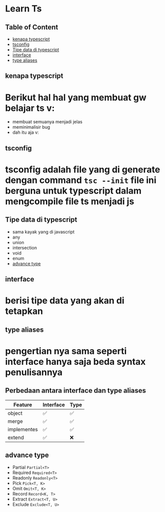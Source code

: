 # Learn Ts

## Table of Content
* [kenapa typescript](#kenapa-typescript)
* [tsconfig](#tsconfig)
* [Tipe data di typescript](#Tipe-data-di-typescript)
* [interface](#interface)
* [type aliases](#type-aliases)

## kenapa typescript
# Berikut hal hal yang membuat gw belajar ts v:
- membuat semuanya menjadi jelas
- meminimalisir bug
- dah itu aja v:

## tsconfig
# tsconfig adalah file yang di generate dengan command `tsc --init` file ini berguna untuk typescript dalam mengcompile file ts menjadi js

## Tipe data di typescript
- sama kayak yang di javascript
- any
- union
- intersection
- void
- enum
- [advance type](#advance-type)

## interface
# berisi tipe data yang akan di tetapkan

## type aliases
# pengertian nya sama seperti interface hanya saja beda syntax penulisannya

## Perbedaan antara interface dan type aliases
| Feature              | Interface | Type |
| -------------------- | --------- | ---- |
| object               | ✅         | ✅    |
| merge                | ✅         | ✅    |
| implementes          | ✅         | ✅    |
| extend               | ✅         | ❌    |

## advance type
- Partial `Partial<T>`
- Required `Required<T>`
- Readonly `Readonly<T>`
- Pick `Pick<T, K>`
- Omit `Omit<T, K>`
- Record `Record<K, T>`
- Extract `Extract<T, U>`
- Exclude `Exclude<T, U>`
